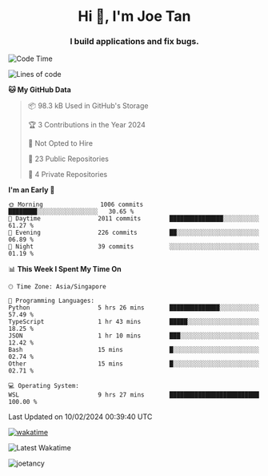 <h1 align="center">Hi 👋, I'm Joe Tan</h1>
<h3 align="center">I build applications and fix bugs.</h3>

<!--START_SECTION:waka-->
![Code Time](http://img.shields.io/badge/Code%20Time-1%2C279%20hrs%2042%20mins-blue)

![Lines of code](https://img.shields.io/badge/From%20Hello%20World%20I%27ve%20Written-46.5%20million%20lines%20of%20code-blue)

**🐱 My GitHub Data** 

> 📦 98.3 kB Used in GitHub's Storage 
 > 
> 🏆 3 Contributions in the Year 2024
 > 
> 🚫 Not Opted to Hire
 > 
> 📜 23 Public Repositories 
 > 
> 🔑 4 Private Repositories 
 > 
**I'm an Early 🐤** 

```text
🌞 Morning                1006 commits        ████████░░░░░░░░░░░░░░░░░   30.65 % 
🌆 Daytime                2011 commits        ███████████████░░░░░░░░░░   61.27 % 
🌃 Evening                226 commits         ██░░░░░░░░░░░░░░░░░░░░░░░   06.89 % 
🌙 Night                  39 commits          ░░░░░░░░░░░░░░░░░░░░░░░░░   01.19 % 
```


📊 **This Week I Spent My Time On** 

```text
🕑︎ Time Zone: Asia/Singapore

💬 Programming Languages: 
Python                   5 hrs 26 mins       ██████████████░░░░░░░░░░░   57.49 % 
TypeScript               1 hr 43 mins        █████░░░░░░░░░░░░░░░░░░░░   18.25 % 
JSON                     1 hr 10 mins        ███░░░░░░░░░░░░░░░░░░░░░░   12.42 % 
Bash                     15 mins             █░░░░░░░░░░░░░░░░░░░░░░░░   02.74 % 
Other                    15 mins             █░░░░░░░░░░░░░░░░░░░░░░░░   02.71 % 

💻 Operating System: 
WSL                      9 hrs 27 mins       █████████████████████████   100.00 % 
```


 Last Updated on 10/02/2024 00:39:40 UTC
<!--END_SECTION:waka-->
[![wakatime](https://wakatime.com/badge/user/e0e3a0f0-6d69-4241-946d-0baaf7b91278.svg)](https://wakatime.com/@e0e3a0f0-6d69-4241-946d-0baaf7b91278)

![Latest Wakatime](https://github.com/joetancy/joetancy/workflows/Latest%20Wakatime/badge.svg)

<p align="left"> <img src="https://komarev.com/ghpvc/?username=joetancy" alt="joetancy" /> </p>

